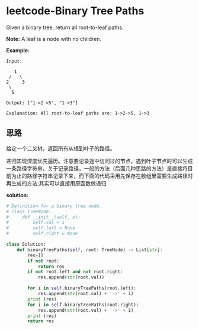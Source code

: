 # leetcode-Binary Tree Paths

Given a binary tree, return all root-to-leaf paths.

**Note:** A leaf is a node with no children.

**Example:**

```
Input:

   1
 /   \
2     3
 \
  5

Output: ["1->2->5", "1->3"]

Explanation: All root-to-leaf paths are: 1->2->5, 1->3
```

## 思路

给定一个二叉树，返回所有从根到叶子的路径。

递归实现深度优先遍历。注意要记录途中访问过的节点，遇到叶子节点时可以生成一条路径字符串。关于记录路径，一般的方法（后面几种思路的方法）是直接将目前为止的路径字符串记录下来，而下面的代码采用先保存在数组里需要生成路径时再生成的方法;其实可以直接用原函数做递归

**solution:**

```python
# Definition for a binary tree node.
# class TreeNode:
#     def __init__(self, x):
#         self.val = x
#         self.left = None
#         self.right = None

class Solution:
    def binaryTreePaths(self, root: TreeNode) -> List[str]:
        res=[]
        if not root:
            return res
        if not root.left and not root.right:
            res.append(str(root.val))

        for i in self.binaryTreePaths(root.left):
            res.append(str(root.val) + '->' + i)
        print (res)
        for i in self.binaryTreePaths(root.right):
            res.append(str(root.val) + '->' + i)
        print (res)
        return res
        
```



